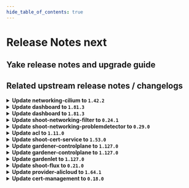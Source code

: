 ```yaml
---
hide_table_of_contents: true
---
```


# Release Notes next

## Yake release notes and upgrade guide

## Related upstream release notes / changelogs


<details>
<summary><b>Update networking-cilium to <code>1.42.2</code></b></summary>

# [github.com/gardener/gardener-extension-networking-cilium:v1.42.2]

## 🏃 Others
- `[OPERATOR]` Update cilium to v1.17.7 by @ScheererJ [[#626](https://github.com/gardener/gardener-extension-networking-cilium/pull/626)]


</details>

<details>
<summary><b>Update dashboard to <code>1.81.3</code></b></summary>

# [github.com/gardener/dashboard:1.81.3]

## 🐛 Bug Fixes
- `[USER]` Infrastructure dependency, resource depletion, and quota exceeded errors no longer appear as credential issues. by @gardener-github-actions[bot] [[#2591](https://github.com/gardener/dashboard/pull/2591)]
- `[USER]` Fixed an issue where worker disk performance settings (IOPS) weren’t saved after editing, ensuring your changes now persist. by @gardener-github-actions[bot] [[#2609](https://github.com/gardener/dashboard/pull/2609)]


</details>

<details>
<summary><b>Update dashboard to <code>1.81.3</code></b></summary>

# [github.com/gardener/dashboard:1.81.3]

## 🐛 Bug Fixes
- `[USER]` Infrastructure dependency, resource depletion, and quota exceeded errors no longer appear as credential issues. by @gardener-github-actions[bot] [[#2591](https://github.com/gardener/dashboard/pull/2591)]
- `[USER]` Fixed an issue where worker disk performance settings (IOPS) weren’t saved after editing, ensuring your changes now persist. by @gardener-github-actions[bot] [[#2609](https://github.com/gardener/dashboard/pull/2609)]


</details>

<details>
<summary><b>Update shoot-networking-filter to <code>0.24.1</code></b></summary>

# [github.com/gardener/gardener-extension-shoot-networking-filter:v0.24.1]

## 🏃 Others
- `[OPERATOR]` Fix priorityClassName for deployment on Garden runtime cluster. by @MartinWeindel [[#266](https://github.com/gardener/gardener-extension-shoot-networking-filter/pull/266)]


## Helm Charts
- runtime-networking-filter: `europe-docker.pkg.dev/gardener-project/releases/charts/gardener/extensions/runtime-networking-filter:v0.24.1`
- shoot-networking-filter-admission-application: `europe-docker.pkg.dev/gardener-project/releases/charts/gardener/extensions/shoot-networking-filter-admission-application:v0.24.1`
- shoot-networking-filter-admission-runtime: `europe-docker.pkg.dev/gardener-project/releases/charts/gardener/extensions/shoot-networking-filter-admission-runtime:v0.24.1`
- shoot-networking-filter: `europe-docker.pkg.dev/gardener-project/releases/charts/gardener/extensions/shoot-networking-filter:v0.24.1`
## Container (OCI) Images
- gardener-extension-shoot-networking-filter-admission: `europe-docker.pkg.dev/gardener-project/releases/gardener/extensions/shoot-networking-filter-admission:v0.24.1`
- gardener-extension-shoot-networking-filter: `europe-docker.pkg.dev/gardener-project/releases/gardener/extensions/shoot-networking-filter:v0.24.1`
- gardener-runtime-networking-filter: `europe-docker.pkg.dev/gardener-project/releases/gardener/extensions/runtime-networking-filter:v0.24.1`


</details>

<details>
<summary><b>Update shoot-networking-problemdetector to <code>0.29.0</code></b></summary>

# [github.com/gardener/gardener-extension-shoot-networking-problemdetector:v0.29.0]

## 🏃 Others
- `[OPERATOR]` An example `Extension` manifest for extension registration has been added. It can be found at [`example/extension.yaml`](https://github.com/gardener/gardener-extension-shoot-networking-problemdetector/blob/master/example/extension.yaml) by @timuthy [[#271](https://github.com/gardener/gardener-extension-shoot-networking-problemdetector/pull/271)]


## Helm Charts
- shoot-networking-problemdetector: `europe-docker.pkg.dev/gardener-project/releases/charts/gardener/extensions/shoot-networking-problemdetector:v0.29.0`
## Container (OCI) Images
- gardener-extension-shoot-networking-problemdetector: `europe-docker.pkg.dev/gardener-project/releases/gardener/extensions/shoot-networking-problemdetector:v0.29.0`


</details>

<details>
<summary><b>Update acl to <code>1.11.0</code></b></summary>

<!-- Release notes generated using configuration in .github/release.yaml at main -->

## What's Changed
### 🤖 Dependencies
* Update k8s packages to v0.32.7 (patch) by @renovate[bot] in https://github.com/stackitcloud/gardener-extension-acl/pull/155
* Update module github.com/spf13/pflag to v1.0.7 by @renovate[bot] in https://github.com/stackitcloud/gardener-extension-acl/pull/156
* Update dependency go to v1.24.6 by @renovate[bot] in https://github.com/stackitcloud/gardener-extension-acl/pull/153
* Update k8s packages to v0.32.8 (patch) by @renovate[bot] in https://github.com/stackitcloud/gardener-extension-acl/pull/160
* Update k8s.io/utils digest to 0af2bda by @renovate[bot] in https://github.com/stackitcloud/gardener-extension-acl/pull/162
* Update module github.com/onsi/gomega to v1.38.2 by @renovate[bot] in https://github.com/stackitcloud/gardener-extension-acl/pull/157
* Update actions/checkout action to v5 by @renovate[bot] in https://github.com/stackitcloud/gardener-extension-acl/pull/158
* Update dependency go to v1.25.0 by @renovate[bot] in https://github.com/stackitcloud/gardener-extension-acl/pull/159
* Update module github.com/spf13/cobra to v1.10.1 by @renovate[bot] in https://github.com/stackitcloud/gardener-extension-acl/pull/164
* Update module github.com/onsi/ginkgo/v2 to v2.25.2 by @renovate[bot] in https://github.com/stackitcloud/gardener-extension-acl/pull/165
* Update module github.com/spf13/pflag to v1.0.10 by @renovate[bot] in https://github.com/stackitcloud/gardener-extension-acl/pull/163
### ℹ️ Other Changes
* fix: add input validation to admission controller by @domdom82 in https://github.com/stackitcloud/gardener-extension-acl/pull/152


**Full Changelog**: https://github.com/stackitcloud/gardener-extension-acl/compare/v1.10.0...v1.11.0

</details>

<details>
<summary><b>Update shoot-cert-service to <code>1.53.0</code></b></summary>

# [github.com/gardener/gardener-extension-shoot-cert-service:v1.53.0]

## 🐛 Bug Fixes
- `[OPERATOR]` Deployment on runtime cluster: `cert-class` needs also to be set for source controllers. by @MartinWeindel [[#461](https://github.com/gardener/gardener-extension-shoot-cert-service/pull/461)]
- `[USER]` Control-plane certificate: Use `dnsNames` field instead of `commonName` for long domain names > 64 characters. by @MartinWeindel [[#445](https://github.com/gardener/gardener-extension-shoot-cert-service/pull/445)]

## 🏃 Others
- `[OPERATOR]` `shoot-cert-service` no longer supports Shoots with Кubernetes version <= 1.28. by @MartinWeindel [[#437](https://github.com/gardener/gardener-extension-shoot-cert-service/pull/437)]
- `[OPERATOR]` export testresults as inlined ocm-resource by @heldkat [[#438](https://github.com/gardener/gardener-extension-shoot-cert-service/pull/438)]


## Helm Charts
- shoot-cert-service: `europe-docker.pkg.dev/gardener-project/releases/charts/gardener/extensions/shoot-cert-service:v1.53.0`
## Container (OCI) Images
- gardener-extension-shoot-cert-service: `europe-docker.pkg.dev/gardener-project/releases/gardener/extensions/shoot-cert-service:v1.53.0`


</details>

<details>
<summary><b>Update gardener-controlplane to <code>1.127.0</code></b></summary>

# [github.com/gardener/gardener:v1.127.0]

## ⚠️ Breaking Changes
- `[OPERATOR]` The `ProjectValidator` admission plugin is now renamed to `ProjectMutator`. If you have references to the old name of the admission plugin, make sure to adapt them before upgrading to this version of Gardener. by @georgibaltiev [[#12818](https://github.com/gardener/gardener/pull/12818)]
- `[OPERATOR]` ⚠️ Gardener does no longer support garden, seed, or shoot clusters with Kubernetes versions <= `1.28`. Make sure to upgrade all existing clusters before upgrading to this Gardener version. by @seshachalam-yv [[#12486](https://github.com/gardener/gardener/pull/12486)]
- `[USER]` It is not allowed anymore to specify a comma ",", as well as duplicate values, within the entries of the`Shoot.spec.kubernetes.kubeAPIServer.apiAudiences[]`. Please update your `Shoot`s accordingly. by @tobschli [[#12788](https://github.com/gardener/gardener/pull/12788)]
- `[DEVELOPER]` The `Priority` field for the `MachineDeployment` API is now required instead of optional. Provider extensions need to make sure that the `MachineDeployment`s they generate specify this field. by @tobschli [[#12742](https://github.com/gardener/gardener/pull/12742)]
- `[OPERATOR]` The `CredentialsRotationWithoutWorkersRollout` feature gate has been promoted to GA and is enabled unconditionally. by @rfranzke [[#12857](https://github.com/gardener/gardener/pull/12857)]
- `[OPERATOR]` The GA-ed and unconditionally enabled `NewVPN` feature gates is removed. If you have references to this feature gate, clean them up before upgrading to this version of Gardener. by @ialidzhikov [[#12807](https://github.com/gardener/gardener/pull/12807)]
- `[OPERATOR]` A Project resource's `.spec.namespace` field is now validated in the storage layer. It was previously validated in the `ProjectValidator` admission plugin due to backwards-compatibility reasons. With this change, gardener-apiserver unconditionally accepts only `garden` and values with prefix `garden-` as valid Project namespaces. by @georgibaltiev [[#12784](https://github.com/gardener/gardener/pull/12784)]
- `[USER]` gardener-apiserver no longer serves the `/openapi/v2` endpoint. kubectl < 1.27 relies on this endpoint. Make sure to use kubectl 1.27+ against this version of gardener-apiserver. by @seshachalam-yv [[#12486](https://github.com/gardener/gardener/pull/12486)]
- `[USER]` The `spec.seedSelector` field in the `Shoot` API is now validated for invalid label values. by @shafeeqes [[#12708](https://github.com/gardener/gardener/pull/12708)]
- `[OPERATOR]` The following fields of resources in the `core.gardener.cloud` group are now validated for invalid label values:  
  - `spec.seedSelector` in the `CloudProfile` API  
  - `spec.deployment.seedSelector` in the `ControllerRegistration` API  
  - `scheduling.seedSelector` in the `ExposureClass` API  
    
  The following fields of resources in the `operator.gardener.cloud` group are now validated for invalid label values:  
  - `spec.virtualCluster.gardener.gardenerControllerManager.defaultProjectQuotas.projectSelector` in the `Garden` API  
    
  The following fields of resources in the `controllermanager.config.gardener.cloud` group are now validated for invalid label values:  
  - `controllers.project.quotas[].projectSelector`  
    
  The following fields of resources in the `seedmanagement.gardener.cloud` group are now validated for invalid label values:  
  - `spec.selector` in the `ManagedSeedSet` API  
    
  The following fields of resources in the `settings.gardener.cloud` group are now validated for invalid label values:  
  - `spec.projectSelector` in the `ClusterOpenIDConnectPreset` API by @shafeeqes [[#12708](https://github.com/gardener/gardener/pull/12708)]

## 📰 Noteworthy
- `[USER]` `shoot.spec.secretBindingName` field is deprecated in favour of `shoot.spec.credentialsBindingName` and will be removed after Kubernetes support for version 1.34 is dropped. Please see https://gardener.cloud/docs/gardener/shoot-operations/secretbinding-to-credentialsbinding-migration. If users do not perform the migration on their own, the migration will be forced and newly created `CredentialsBinding`s will be labeled with `credentialsbinding.gardener.cloud/status=force-migrated`. by @dimityrmirchev [[#12804](https://github.com/gardener/gardener/pull/12804)]
- `[USER]` It is now forbidden to specify configuration for admission plugins that are not configurable (via `Shoot.spec.kubernetes.kubeAPIServer.admissionPlugins[].config`) by @tobschli [[#12768](https://github.com/gardener/gardener/pull/12768)]
- `[OPERATOR]` When `gardenlet` starts up, it now checks the version skew with the `gardener-apiserver` (click [here](https://gardener.cloud/docs/gardener/deployment/version_skew_policy/#gardenlet) for the policy document). by @rfranzke [[#12863](https://github.com/gardener/gardener/pull/12863)]
- `[OPERATOR]` On startup `gardenlet`s will configure `.spec.dns.internal` settings for its respective `Seed`. Operators should adapt their `Seed` manifests to explicitly configure internal DNS as `.spec.dns.internal` will become a mandatory configuration after release v1.129.0. by @dimityrmirchev [[#12663](https://github.com/gardener/gardener/pull/12663)]
- `[USER]` `SecretBinding` API is deprecated in favour of `CredentialsBinding` and will be removed after Kubernetes support for version 1.34 is dropped. Please see https://gardener.cloud/docs/gardener/shoot-operations/secretbinding-to-credentialsbinding-migration. by @dimityrmirchev [[#12804](https://github.com/gardener/gardener/pull/12804)]

## ✨ New Features
- `[OPERATOR]` Enabling feature gate `OpenTelemetryCollector` will now route logs through the collector in the `Shoot` control-plane before reaching `Vali`. by @rrhubenov [[#12568](https://github.com/gardener/gardener/pull/12568)]
- `[OPERATOR]` The `Seed` spec was extended to allow explicit configuration for internal DNS settings. Operators can configure these by setting `.spec.dns.internal`. The implicit configuration that involved selecting a DNS secret from the Garden cluster based on labels will be eventually removed. Operators should adapt their `Seed` manifests to explicitly configure internal DNS. by @dimityrmirchev [[#12663](https://github.com/gardener/gardener/pull/12663)]

## 🐛 Bug Fixes
- `[DEVELOPER]` Ambiguous `go.mod` dependencies were removed when calling `make import-tools-bin`. by @timuthy [[#12810](https://github.com/gardener/gardener/pull/12810)]
- `[OPERATOR]` A misconfiguration has been fixed which was preventing `gardener-admission-controller` from being called for `ConfigMap` creations of `gardenlet`. by @rfranzke [[#12858](https://github.com/gardener/gardener/pull/12858)]
- `[OPERATOR]` Flip the status of a set `EmergencyStopShootReconciliations` `Seed` condition from `False` to `True`. by @LucaBernstein [[#12823](https://github.com/gardener/gardener/pull/12823)]
- `[OPERATOR]` Fix shoot creation failure for shoots with kubernetes version >=1.32 and openidconnect preset present by @p53 [[#12743](https://github.com/gardener/gardener/pull/12743)]

## 🏃 Others
- `[OPERATOR]` `GOMAXPROCS` for the `gardener-controller-manager` is set by the Go runtime instead of the external `go.uber.org/automaxprocs/maxprocs` library. by @timuthy [[#12801](https://github.com/gardener/gardener/pull/12801)]
- `[DEPENDENCY]` The following dependencies have been updated:  
  - `quay.io/kiwigrid/k8s-sidecar` from `1.30.9` to `1.30.10`. by @gardener-ci-robot [[#12827](https://github.com/gardener/gardener/pull/12827)]
- `[DEPENDENCY]` We now use `envoyproxy/envoy:distroless-v1.35.0` instead of the deprecated repository `envoyproxy/envoy-distroless:v1.35.0` by @oliver-goetz [[#12868](https://github.com/gardener/gardener/pull/12868)]
- `[DEPENDENCY]` The following dependencies have been updated:  
  - `gardener/alpine-iptables` from `3.21.3` to `3.22.1`. [Release Notes](https://redirect.github.com/gardener/alpine-iptables/releases/tag/3.22.1) by @gardener-ci-robot [[#12792](https://github.com/gardener/gardener/pull/12792)]
- `[DEPENDENCY]` The following dependencies have been updated:  
  - `registry.k8s.io/dns/k8s-dns-node-cache` from `1.26.4` to `1.26.5`. by @gardener-ci-robot [[#12806](https://github.com/gardener/gardener/pull/12806)]
- `[DEVELOPER]` The optimistic defaulting of priorities for `MachineDeployment`s was removed. This needs to be done by the provider extension now. by @tobschli [[#12742](https://github.com/gardener/gardener/pull/12742)]
- `[DEPENDENCY]` The following dependencies have been updated:  
  - `gardener/machine-controller-manager` from `v0.59.2` to `v0.60.0`. [Release Notes](https://redirect.github.com/gardener/machine-controller-manager/releases/tag/v0.60.0)  
  - `github.com/gardener/machine-controller-manager` from `v0.59.2` to `v0.60.0`. by @gardener-ci-robot [[#12842](https://github.com/gardener/gardener/pull/12842)]
- `[DEPENDENCY]` The following dependencies have been updated:  
  - `gardener/dashboard` from `1.81.2` to `1.81.3`. [Release Notes](https://redirect.github.com/gardener/dashboard/releases/tag/1.81.3) by @gardener-ci-robot [[#12833](https://github.com/gardener/gardener/pull/12833)]
- `[DEPENDENCY]` The following dependencies have been updated:  
  - `registry.k8s.io/autoscaling/vpa-admission-controller` from `1.4.1` to `1.4.2`.   
  - `registry.k8s.io/autoscaling/vpa-recommender` from `1.4.1` to `1.4.2`.   
  - `registry.k8s.io/autoscaling/vpa-updater` from `1.4.1` to `1.4.2`. by @gardener-ci-robot [[#12813](https://github.com/gardener/gardener/pull/12813)]
- `[DEPENDENCY]` The following dependencies have been updated:  
  - `credativ/vali` from `v2.2.25` to `v2.2.26`. [Release Notes](https://redirect.github.com/credativ/vali/releases/tag/v2.2.26) by @gardener-ci-robot [[#12840](https://github.com/gardener/gardener/pull/12840)]
- `[OPERATOR]` Add validation for the name of worker's root volumes. by @kon-angelo [[#12820](https://github.com/gardener/gardener/pull/12820)]
- `[OPERATOR]` The `gardener/autoscaler` image has been updated to `v1.33.0`. [Release Notes](https://github.com/gardener/autoscaler/releases/tag/v1.33.0) by @aaronfern [[#12800](https://github.com/gardener/gardener/pull/12800)]
- `[DEPENDENCY]` The following dependencies have been updated:  
  - `credativ/plutono` from `v7.5.40` to `v7.5.41`. [Release Notes](https://redirect.github.com/credativ/plutono/releases/tag/v7.5.41) by @gardener-ci-robot [[#12841](https://github.com/gardener/gardener/pull/12841)]
- `[DEPENDENCY]` The following dependencies have been updated:  
  - `registry.k8s.io/ingress-nginx/controller-chroot` from `v1.13.1` to `v1.13.2`. by @gardener-ci-robot [[#12848](https://github.com/gardener/gardener/pull/12848)]
- `[OPERATOR]` Improved dual-stack migration by ensuring CoreDNS pods are restarted before configuring the kube-dns service as dual-stack, preventing IPv6 DNS query failures during migration. by @axel7born [[#12816](https://github.com/gardener/gardener/pull/12816)]
- `[OPERATOR]` gardener-apiserver: The `FinalizerRemoval` admission plugin's type is now changed from mutating to validating. by @georgibaltiev [[#12786](https://github.com/gardener/gardener/pull/12786)]
- `[DEPENDENCY]` The following dependencies have been updated:  
  - `registry.k8s.io/kube-state-metrics/kube-state-metrics` from `v2.16.0` to `v2.17.0`. by @gardener-ci-robot [[#12865](https://github.com/gardener/gardener/pull/12865)]


## Helm Charts
- controlplane: `europe-docker.pkg.dev/gardener-project/releases/charts/gardener/controlplane:v1.127.0`
- gardenlet: `europe-docker.pkg.dev/gardener-project/releases/charts/gardener/gardenlet:v1.127.0`
- operator: `europe-docker.pkg.dev/gardener-project/releases/charts/gardener/operator:v1.127.0`
- resource-manager: `europe-docker.pkg.dev/gardener-project/releases/charts/gardener/resource-manager:v1.127.0`
## Container (OCI) Images
- admission-controller: `europe-docker.pkg.dev/gardener-project/releases/gardener/admission-controller:v1.127.0`
- apiserver: `europe-docker.pkg.dev/gardener-project/releases/gardener/apiserver:v1.127.0`
- controller-manager: `europe-docker.pkg.dev/gardener-project/releases/gardener/controller-manager:v1.127.0`
- gardenlet: `europe-docker.pkg.dev/gardener-project/releases/gardener/gardenlet:v1.127.0`
- node-agent: `europe-docker.pkg.dev/gardener-project/releases/gardener/node-agent:v1.127.0`
- operator: `europe-docker.pkg.dev/gardener-project/releases/gardener/operator:v1.127.0`
- resource-manager: `europe-docker.pkg.dev/gardener-project/releases/gardener/resource-manager:v1.127.0`
- scheduler: `europe-docker.pkg.dev/gardener-project/releases/gardener/scheduler:v1.127.0`


</details>

<details>
<summary><b>Update gardener-controlplane to <code>1.127.0</code></b></summary>

# [github.com/gardener/gardener:v1.127.0]

## ⚠️ Breaking Changes
- `[OPERATOR]` The `ProjectValidator` admission plugin is now renamed to `ProjectMutator`. If you have references to the old name of the admission plugin, make sure to adapt them before upgrading to this version of Gardener. by @georgibaltiev [[#12818](https://github.com/gardener/gardener/pull/12818)]
- `[OPERATOR]` ⚠️ Gardener does no longer support garden, seed, or shoot clusters with Kubernetes versions <= `1.28`. Make sure to upgrade all existing clusters before upgrading to this Gardener version. by @seshachalam-yv [[#12486](https://github.com/gardener/gardener/pull/12486)]
- `[USER]` It is not allowed anymore to specify a comma ",", as well as duplicate values, within the entries of the`Shoot.spec.kubernetes.kubeAPIServer.apiAudiences[]`. Please update your `Shoot`s accordingly. by @tobschli [[#12788](https://github.com/gardener/gardener/pull/12788)]
- `[DEVELOPER]` The `Priority` field for the `MachineDeployment` API is now required instead of optional. Provider extensions need to make sure that the `MachineDeployment`s they generate specify this field. by @tobschli [[#12742](https://github.com/gardener/gardener/pull/12742)]
- `[OPERATOR]` The `CredentialsRotationWithoutWorkersRollout` feature gate has been promoted to GA and is enabled unconditionally. by @rfranzke [[#12857](https://github.com/gardener/gardener/pull/12857)]
- `[OPERATOR]` The GA-ed and unconditionally enabled `NewVPN` feature gates is removed. If you have references to this feature gate, clean them up before upgrading to this version of Gardener. by @ialidzhikov [[#12807](https://github.com/gardener/gardener/pull/12807)]
- `[OPERATOR]` A Project resource's `.spec.namespace` field is now validated in the storage layer. It was previously validated in the `ProjectValidator` admission plugin due to backwards-compatibility reasons. With this change, gardener-apiserver unconditionally accepts only `garden` and values with prefix `garden-` as valid Project namespaces. by @georgibaltiev [[#12784](https://github.com/gardener/gardener/pull/12784)]
- `[USER]` gardener-apiserver no longer serves the `/openapi/v2` endpoint. kubectl < 1.27 relies on this endpoint. Make sure to use kubectl 1.27+ against this version of gardener-apiserver. by @seshachalam-yv [[#12486](https://github.com/gardener/gardener/pull/12486)]
- `[USER]` The `spec.seedSelector` field in the `Shoot` API is now validated for invalid label values. by @shafeeqes [[#12708](https://github.com/gardener/gardener/pull/12708)]
- `[OPERATOR]` The following fields of resources in the `core.gardener.cloud` group are now validated for invalid label values:  
  - `spec.seedSelector` in the `CloudProfile` API  
  - `spec.deployment.seedSelector` in the `ControllerRegistration` API  
  - `scheduling.seedSelector` in the `ExposureClass` API  
    
  The following fields of resources in the `operator.gardener.cloud` group are now validated for invalid label values:  
  - `spec.virtualCluster.gardener.gardenerControllerManager.defaultProjectQuotas.projectSelector` in the `Garden` API  
    
  The following fields of resources in the `controllermanager.config.gardener.cloud` group are now validated for invalid label values:  
  - `controllers.project.quotas[].projectSelector`  
    
  The following fields of resources in the `seedmanagement.gardener.cloud` group are now validated for invalid label values:  
  - `spec.selector` in the `ManagedSeedSet` API  
    
  The following fields of resources in the `settings.gardener.cloud` group are now validated for invalid label values:  
  - `spec.projectSelector` in the `ClusterOpenIDConnectPreset` API by @shafeeqes [[#12708](https://github.com/gardener/gardener/pull/12708)]

## 📰 Noteworthy
- `[USER]` `shoot.spec.secretBindingName` field is deprecated in favour of `shoot.spec.credentialsBindingName` and will be removed after Kubernetes support for version 1.34 is dropped. Please see https://gardener.cloud/docs/gardener/shoot-operations/secretbinding-to-credentialsbinding-migration. If users do not perform the migration on their own, the migration will be forced and newly created `CredentialsBinding`s will be labeled with `credentialsbinding.gardener.cloud/status=force-migrated`. by @dimityrmirchev [[#12804](https://github.com/gardener/gardener/pull/12804)]
- `[USER]` It is now forbidden to specify configuration for admission plugins that are not configurable (via `Shoot.spec.kubernetes.kubeAPIServer.admissionPlugins[].config`) by @tobschli [[#12768](https://github.com/gardener/gardener/pull/12768)]
- `[OPERATOR]` When `gardenlet` starts up, it now checks the version skew with the `gardener-apiserver` (click [here](https://gardener.cloud/docs/gardener/deployment/version_skew_policy/#gardenlet) for the policy document). by @rfranzke [[#12863](https://github.com/gardener/gardener/pull/12863)]
- `[OPERATOR]` On startup `gardenlet`s will configure `.spec.dns.internal` settings for its respective `Seed`. Operators should adapt their `Seed` manifests to explicitly configure internal DNS as `.spec.dns.internal` will become a mandatory configuration after release v1.129.0. by @dimityrmirchev [[#12663](https://github.com/gardener/gardener/pull/12663)]
- `[USER]` `SecretBinding` API is deprecated in favour of `CredentialsBinding` and will be removed after Kubernetes support for version 1.34 is dropped. Please see https://gardener.cloud/docs/gardener/shoot-operations/secretbinding-to-credentialsbinding-migration. by @dimityrmirchev [[#12804](https://github.com/gardener/gardener/pull/12804)]

## ✨ New Features
- `[OPERATOR]` Enabling feature gate `OpenTelemetryCollector` will now route logs through the collector in the `Shoot` control-plane before reaching `Vali`. by @rrhubenov [[#12568](https://github.com/gardener/gardener/pull/12568)]
- `[OPERATOR]` The `Seed` spec was extended to allow explicit configuration for internal DNS settings. Operators can configure these by setting `.spec.dns.internal`. The implicit configuration that involved selecting a DNS secret from the Garden cluster based on labels will be eventually removed. Operators should adapt their `Seed` manifests to explicitly configure internal DNS. by @dimityrmirchev [[#12663](https://github.com/gardener/gardener/pull/12663)]

## 🐛 Bug Fixes
- `[DEVELOPER]` Ambiguous `go.mod` dependencies were removed when calling `make import-tools-bin`. by @timuthy [[#12810](https://github.com/gardener/gardener/pull/12810)]
- `[OPERATOR]` A misconfiguration has been fixed which was preventing `gardener-admission-controller` from being called for `ConfigMap` creations of `gardenlet`. by @rfranzke [[#12858](https://github.com/gardener/gardener/pull/12858)]
- `[OPERATOR]` Flip the status of a set `EmergencyStopShootReconciliations` `Seed` condition from `False` to `True`. by @LucaBernstein [[#12823](https://github.com/gardener/gardener/pull/12823)]
- `[OPERATOR]` Fix shoot creation failure for shoots with kubernetes version >=1.32 and openidconnect preset present by @p53 [[#12743](https://github.com/gardener/gardener/pull/12743)]

## 🏃 Others
- `[OPERATOR]` `GOMAXPROCS` for the `gardener-controller-manager` is set by the Go runtime instead of the external `go.uber.org/automaxprocs/maxprocs` library. by @timuthy [[#12801](https://github.com/gardener/gardener/pull/12801)]
- `[DEPENDENCY]` The following dependencies have been updated:  
  - `quay.io/kiwigrid/k8s-sidecar` from `1.30.9` to `1.30.10`. by @gardener-ci-robot [[#12827](https://github.com/gardener/gardener/pull/12827)]
- `[DEPENDENCY]` We now use `envoyproxy/envoy:distroless-v1.35.0` instead of the deprecated repository `envoyproxy/envoy-distroless:v1.35.0` by @oliver-goetz [[#12868](https://github.com/gardener/gardener/pull/12868)]
- `[DEPENDENCY]` The following dependencies have been updated:  
  - `gardener/alpine-iptables` from `3.21.3` to `3.22.1`. [Release Notes](https://redirect.github.com/gardener/alpine-iptables/releases/tag/3.22.1) by @gardener-ci-robot [[#12792](https://github.com/gardener/gardener/pull/12792)]
- `[DEPENDENCY]` The following dependencies have been updated:  
  - `registry.k8s.io/dns/k8s-dns-node-cache` from `1.26.4` to `1.26.5`. by @gardener-ci-robot [[#12806](https://github.com/gardener/gardener/pull/12806)]
- `[DEVELOPER]` The optimistic defaulting of priorities for `MachineDeployment`s was removed. This needs to be done by the provider extension now. by @tobschli [[#12742](https://github.com/gardener/gardener/pull/12742)]
- `[DEPENDENCY]` The following dependencies have been updated:  
  - `gardener/machine-controller-manager` from `v0.59.2` to `v0.60.0`. [Release Notes](https://redirect.github.com/gardener/machine-controller-manager/releases/tag/v0.60.0)  
  - `github.com/gardener/machine-controller-manager` from `v0.59.2` to `v0.60.0`. by @gardener-ci-robot [[#12842](https://github.com/gardener/gardener/pull/12842)]
- `[DEPENDENCY]` The following dependencies have been updated:  
  - `gardener/dashboard` from `1.81.2` to `1.81.3`. [Release Notes](https://redirect.github.com/gardener/dashboard/releases/tag/1.81.3) by @gardener-ci-robot [[#12833](https://github.com/gardener/gardener/pull/12833)]
- `[DEPENDENCY]` The following dependencies have been updated:  
  - `registry.k8s.io/autoscaling/vpa-admission-controller` from `1.4.1` to `1.4.2`.   
  - `registry.k8s.io/autoscaling/vpa-recommender` from `1.4.1` to `1.4.2`.   
  - `registry.k8s.io/autoscaling/vpa-updater` from `1.4.1` to `1.4.2`. by @gardener-ci-robot [[#12813](https://github.com/gardener/gardener/pull/12813)]
- `[DEPENDENCY]` The following dependencies have been updated:  
  - `credativ/vali` from `v2.2.25` to `v2.2.26`. [Release Notes](https://redirect.github.com/credativ/vali/releases/tag/v2.2.26) by @gardener-ci-robot [[#12840](https://github.com/gardener/gardener/pull/12840)]
- `[OPERATOR]` Add validation for the name of worker's root volumes. by @kon-angelo [[#12820](https://github.com/gardener/gardener/pull/12820)]
- `[OPERATOR]` The `gardener/autoscaler` image has been updated to `v1.33.0`. [Release Notes](https://github.com/gardener/autoscaler/releases/tag/v1.33.0) by @aaronfern [[#12800](https://github.com/gardener/gardener/pull/12800)]
- `[DEPENDENCY]` The following dependencies have been updated:  
  - `credativ/plutono` from `v7.5.40` to `v7.5.41`. [Release Notes](https://redirect.github.com/credativ/plutono/releases/tag/v7.5.41) by @gardener-ci-robot [[#12841](https://github.com/gardener/gardener/pull/12841)]
- `[DEPENDENCY]` The following dependencies have been updated:  
  - `registry.k8s.io/ingress-nginx/controller-chroot` from `v1.13.1` to `v1.13.2`. by @gardener-ci-robot [[#12848](https://github.com/gardener/gardener/pull/12848)]
- `[OPERATOR]` Improved dual-stack migration by ensuring CoreDNS pods are restarted before configuring the kube-dns service as dual-stack, preventing IPv6 DNS query failures during migration. by @axel7born [[#12816](https://github.com/gardener/gardener/pull/12816)]
- `[OPERATOR]` gardener-apiserver: The `FinalizerRemoval` admission plugin's type is now changed from mutating to validating. by @georgibaltiev [[#12786](https://github.com/gardener/gardener/pull/12786)]
- `[DEPENDENCY]` The following dependencies have been updated:  
  - `registry.k8s.io/kube-state-metrics/kube-state-metrics` from `v2.16.0` to `v2.17.0`. by @gardener-ci-robot [[#12865](https://github.com/gardener/gardener/pull/12865)]


## Helm Charts
- controlplane: `europe-docker.pkg.dev/gardener-project/releases/charts/gardener/controlplane:v1.127.0`
- gardenlet: `europe-docker.pkg.dev/gardener-project/releases/charts/gardener/gardenlet:v1.127.0`
- operator: `europe-docker.pkg.dev/gardener-project/releases/charts/gardener/operator:v1.127.0`
- resource-manager: `europe-docker.pkg.dev/gardener-project/releases/charts/gardener/resource-manager:v1.127.0`
## Container (OCI) Images
- admission-controller: `europe-docker.pkg.dev/gardener-project/releases/gardener/admission-controller:v1.127.0`
- apiserver: `europe-docker.pkg.dev/gardener-project/releases/gardener/apiserver:v1.127.0`
- controller-manager: `europe-docker.pkg.dev/gardener-project/releases/gardener/controller-manager:v1.127.0`
- gardenlet: `europe-docker.pkg.dev/gardener-project/releases/gardener/gardenlet:v1.127.0`
- node-agent: `europe-docker.pkg.dev/gardener-project/releases/gardener/node-agent:v1.127.0`
- operator: `europe-docker.pkg.dev/gardener-project/releases/gardener/operator:v1.127.0`
- resource-manager: `europe-docker.pkg.dev/gardener-project/releases/gardener/resource-manager:v1.127.0`
- scheduler: `europe-docker.pkg.dev/gardener-project/releases/gardener/scheduler:v1.127.0`


</details>

<details>
<summary><b>Update gardenlet to <code>1.127.0</code></b></summary>

# [github.com/gardener/gardener:v1.127.0]

## ⚠️ Breaking Changes
- `[OPERATOR]` The `ProjectValidator` admission plugin is now renamed to `ProjectMutator`. If you have references to the old name of the admission plugin, make sure to adapt them before upgrading to this version of Gardener. by @georgibaltiev [[#12818](https://github.com/gardener/gardener/pull/12818)]
- `[OPERATOR]` ⚠️ Gardener does no longer support garden, seed, or shoot clusters with Kubernetes versions <= `1.28`. Make sure to upgrade all existing clusters before upgrading to this Gardener version. by @seshachalam-yv [[#12486](https://github.com/gardener/gardener/pull/12486)]
- `[USER]` It is not allowed anymore to specify a comma ",", as well as duplicate values, within the entries of the`Shoot.spec.kubernetes.kubeAPIServer.apiAudiences[]`. Please update your `Shoot`s accordingly. by @tobschli [[#12788](https://github.com/gardener/gardener/pull/12788)]
- `[DEVELOPER]` The `Priority` field for the `MachineDeployment` API is now required instead of optional. Provider extensions need to make sure that the `MachineDeployment`s they generate specify this field. by @tobschli [[#12742](https://github.com/gardener/gardener/pull/12742)]
- `[OPERATOR]` The `CredentialsRotationWithoutWorkersRollout` feature gate has been promoted to GA and is enabled unconditionally. by @rfranzke [[#12857](https://github.com/gardener/gardener/pull/12857)]
- `[OPERATOR]` The GA-ed and unconditionally enabled `NewVPN` feature gates is removed. If you have references to this feature gate, clean them up before upgrading to this version of Gardener. by @ialidzhikov [[#12807](https://github.com/gardener/gardener/pull/12807)]
- `[OPERATOR]` A Project resource's `.spec.namespace` field is now validated in the storage layer. It was previously validated in the `ProjectValidator` admission plugin due to backwards-compatibility reasons. With this change, gardener-apiserver unconditionally accepts only `garden` and values with prefix `garden-` as valid Project namespaces. by @georgibaltiev [[#12784](https://github.com/gardener/gardener/pull/12784)]
- `[USER]` gardener-apiserver no longer serves the `/openapi/v2` endpoint. kubectl < 1.27 relies on this endpoint. Make sure to use kubectl 1.27+ against this version of gardener-apiserver. by @seshachalam-yv [[#12486](https://github.com/gardener/gardener/pull/12486)]
- `[USER]` The `spec.seedSelector` field in the `Shoot` API is now validated for invalid label values. by @shafeeqes [[#12708](https://github.com/gardener/gardener/pull/12708)]
- `[OPERATOR]` The following fields of resources in the `core.gardener.cloud` group are now validated for invalid label values:  
  - `spec.seedSelector` in the `CloudProfile` API  
  - `spec.deployment.seedSelector` in the `ControllerRegistration` API  
  - `scheduling.seedSelector` in the `ExposureClass` API  
    
  The following fields of resources in the `operator.gardener.cloud` group are now validated for invalid label values:  
  - `spec.virtualCluster.gardener.gardenerControllerManager.defaultProjectQuotas.projectSelector` in the `Garden` API  
    
  The following fields of resources in the `controllermanager.config.gardener.cloud` group are now validated for invalid label values:  
  - `controllers.project.quotas[].projectSelector`  
    
  The following fields of resources in the `seedmanagement.gardener.cloud` group are now validated for invalid label values:  
  - `spec.selector` in the `ManagedSeedSet` API  
    
  The following fields of resources in the `settings.gardener.cloud` group are now validated for invalid label values:  
  - `spec.projectSelector` in the `ClusterOpenIDConnectPreset` API by @shafeeqes [[#12708](https://github.com/gardener/gardener/pull/12708)]

## 📰 Noteworthy
- `[USER]` `shoot.spec.secretBindingName` field is deprecated in favour of `shoot.spec.credentialsBindingName` and will be removed after Kubernetes support for version 1.34 is dropped. Please see https://gardener.cloud/docs/gardener/shoot-operations/secretbinding-to-credentialsbinding-migration. If users do not perform the migration on their own, the migration will be forced and newly created `CredentialsBinding`s will be labeled with `credentialsbinding.gardener.cloud/status=force-migrated`. by @dimityrmirchev [[#12804](https://github.com/gardener/gardener/pull/12804)]
- `[USER]` It is now forbidden to specify configuration for admission plugins that are not configurable (via `Shoot.spec.kubernetes.kubeAPIServer.admissionPlugins[].config`) by @tobschli [[#12768](https://github.com/gardener/gardener/pull/12768)]
- `[OPERATOR]` When `gardenlet` starts up, it now checks the version skew with the `gardener-apiserver` (click [here](https://gardener.cloud/docs/gardener/deployment/version_skew_policy/#gardenlet) for the policy document). by @rfranzke [[#12863](https://github.com/gardener/gardener/pull/12863)]
- `[OPERATOR]` On startup `gardenlet`s will configure `.spec.dns.internal` settings for its respective `Seed`. Operators should adapt their `Seed` manifests to explicitly configure internal DNS as `.spec.dns.internal` will become a mandatory configuration after release v1.129.0. by @dimityrmirchev [[#12663](https://github.com/gardener/gardener/pull/12663)]
- `[USER]` `SecretBinding` API is deprecated in favour of `CredentialsBinding` and will be removed after Kubernetes support for version 1.34 is dropped. Please see https://gardener.cloud/docs/gardener/shoot-operations/secretbinding-to-credentialsbinding-migration. by @dimityrmirchev [[#12804](https://github.com/gardener/gardener/pull/12804)]

## ✨ New Features
- `[OPERATOR]` Enabling feature gate `OpenTelemetryCollector` will now route logs through the collector in the `Shoot` control-plane before reaching `Vali`. by @rrhubenov [[#12568](https://github.com/gardener/gardener/pull/12568)]
- `[OPERATOR]` The `Seed` spec was extended to allow explicit configuration for internal DNS settings. Operators can configure these by setting `.spec.dns.internal`. The implicit configuration that involved selecting a DNS secret from the Garden cluster based on labels will be eventually removed. Operators should adapt their `Seed` manifests to explicitly configure internal DNS. by @dimityrmirchev [[#12663](https://github.com/gardener/gardener/pull/12663)]

## 🐛 Bug Fixes
- `[DEVELOPER]` Ambiguous `go.mod` dependencies were removed when calling `make import-tools-bin`. by @timuthy [[#12810](https://github.com/gardener/gardener/pull/12810)]
- `[OPERATOR]` A misconfiguration has been fixed which was preventing `gardener-admission-controller` from being called for `ConfigMap` creations of `gardenlet`. by @rfranzke [[#12858](https://github.com/gardener/gardener/pull/12858)]
- `[OPERATOR]` Flip the status of a set `EmergencyStopShootReconciliations` `Seed` condition from `False` to `True`. by @LucaBernstein [[#12823](https://github.com/gardener/gardener/pull/12823)]
- `[OPERATOR]` Fix shoot creation failure for shoots with kubernetes version >=1.32 and openidconnect preset present by @p53 [[#12743](https://github.com/gardener/gardener/pull/12743)]

## 🏃 Others
- `[OPERATOR]` `GOMAXPROCS` for the `gardener-controller-manager` is set by the Go runtime instead of the external `go.uber.org/automaxprocs/maxprocs` library. by @timuthy [[#12801](https://github.com/gardener/gardener/pull/12801)]
- `[DEPENDENCY]` The following dependencies have been updated:  
  - `quay.io/kiwigrid/k8s-sidecar` from `1.30.9` to `1.30.10`. by @gardener-ci-robot [[#12827](https://github.com/gardener/gardener/pull/12827)]
- `[DEPENDENCY]` We now use `envoyproxy/envoy:distroless-v1.35.0` instead of the deprecated repository `envoyproxy/envoy-distroless:v1.35.0` by @oliver-goetz [[#12868](https://github.com/gardener/gardener/pull/12868)]
- `[DEPENDENCY]` The following dependencies have been updated:  
  - `gardener/alpine-iptables` from `3.21.3` to `3.22.1`. [Release Notes](https://redirect.github.com/gardener/alpine-iptables/releases/tag/3.22.1) by @gardener-ci-robot [[#12792](https://github.com/gardener/gardener/pull/12792)]
- `[DEPENDENCY]` The following dependencies have been updated:  
  - `registry.k8s.io/dns/k8s-dns-node-cache` from `1.26.4` to `1.26.5`. by @gardener-ci-robot [[#12806](https://github.com/gardener/gardener/pull/12806)]
- `[DEVELOPER]` The optimistic defaulting of priorities for `MachineDeployment`s was removed. This needs to be done by the provider extension now. by @tobschli [[#12742](https://github.com/gardener/gardener/pull/12742)]
- `[DEPENDENCY]` The following dependencies have been updated:  
  - `gardener/machine-controller-manager` from `v0.59.2` to `v0.60.0`. [Release Notes](https://redirect.github.com/gardener/machine-controller-manager/releases/tag/v0.60.0)  
  - `github.com/gardener/machine-controller-manager` from `v0.59.2` to `v0.60.0`. by @gardener-ci-robot [[#12842](https://github.com/gardener/gardener/pull/12842)]
- `[DEPENDENCY]` The following dependencies have been updated:  
  - `gardener/dashboard` from `1.81.2` to `1.81.3`. [Release Notes](https://redirect.github.com/gardener/dashboard/releases/tag/1.81.3) by @gardener-ci-robot [[#12833](https://github.com/gardener/gardener/pull/12833)]
- `[DEPENDENCY]` The following dependencies have been updated:  
  - `registry.k8s.io/autoscaling/vpa-admission-controller` from `1.4.1` to `1.4.2`.   
  - `registry.k8s.io/autoscaling/vpa-recommender` from `1.4.1` to `1.4.2`.   
  - `registry.k8s.io/autoscaling/vpa-updater` from `1.4.1` to `1.4.2`. by @gardener-ci-robot [[#12813](https://github.com/gardener/gardener/pull/12813)]
- `[DEPENDENCY]` The following dependencies have been updated:  
  - `credativ/vali` from `v2.2.25` to `v2.2.26`. [Release Notes](https://redirect.github.com/credativ/vali/releases/tag/v2.2.26) by @gardener-ci-robot [[#12840](https://github.com/gardener/gardener/pull/12840)]
- `[OPERATOR]` Add validation for the name of worker's root volumes. by @kon-angelo [[#12820](https://github.com/gardener/gardener/pull/12820)]
- `[OPERATOR]` The `gardener/autoscaler` image has been updated to `v1.33.0`. [Release Notes](https://github.com/gardener/autoscaler/releases/tag/v1.33.0) by @aaronfern [[#12800](https://github.com/gardener/gardener/pull/12800)]
- `[DEPENDENCY]` The following dependencies have been updated:  
  - `credativ/plutono` from `v7.5.40` to `v7.5.41`. [Release Notes](https://redirect.github.com/credativ/plutono/releases/tag/v7.5.41) by @gardener-ci-robot [[#12841](https://github.com/gardener/gardener/pull/12841)]
- `[DEPENDENCY]` The following dependencies have been updated:  
  - `registry.k8s.io/ingress-nginx/controller-chroot` from `v1.13.1` to `v1.13.2`. by @gardener-ci-robot [[#12848](https://github.com/gardener/gardener/pull/12848)]
- `[OPERATOR]` Improved dual-stack migration by ensuring CoreDNS pods are restarted before configuring the kube-dns service as dual-stack, preventing IPv6 DNS query failures during migration. by @axel7born [[#12816](https://github.com/gardener/gardener/pull/12816)]
- `[OPERATOR]` gardener-apiserver: The `FinalizerRemoval` admission plugin's type is now changed from mutating to validating. by @georgibaltiev [[#12786](https://github.com/gardener/gardener/pull/12786)]
- `[DEPENDENCY]` The following dependencies have been updated:  
  - `registry.k8s.io/kube-state-metrics/kube-state-metrics` from `v2.16.0` to `v2.17.0`. by @gardener-ci-robot [[#12865](https://github.com/gardener/gardener/pull/12865)]


## Helm Charts
- controlplane: `europe-docker.pkg.dev/gardener-project/releases/charts/gardener/controlplane:v1.127.0`
- gardenlet: `europe-docker.pkg.dev/gardener-project/releases/charts/gardener/gardenlet:v1.127.0`
- operator: `europe-docker.pkg.dev/gardener-project/releases/charts/gardener/operator:v1.127.0`
- resource-manager: `europe-docker.pkg.dev/gardener-project/releases/charts/gardener/resource-manager:v1.127.0`
## Container (OCI) Images
- admission-controller: `europe-docker.pkg.dev/gardener-project/releases/gardener/admission-controller:v1.127.0`
- apiserver: `europe-docker.pkg.dev/gardener-project/releases/gardener/apiserver:v1.127.0`
- controller-manager: `europe-docker.pkg.dev/gardener-project/releases/gardener/controller-manager:v1.127.0`
- gardenlet: `europe-docker.pkg.dev/gardener-project/releases/gardener/gardenlet:v1.127.0`
- node-agent: `europe-docker.pkg.dev/gardener-project/releases/gardener/node-agent:v1.127.0`
- operator: `europe-docker.pkg.dev/gardener-project/releases/gardener/operator:v1.127.0`
- resource-manager: `europe-docker.pkg.dev/gardener-project/releases/gardener/resource-manager:v1.127.0`
- scheduler: `europe-docker.pkg.dev/gardener-project/releases/gardener/scheduler:v1.127.0`


</details>

<details>
<summary><b>Update shoot-flux to <code>0.21.0</code></b></summary>

## What's Changed
* 🤖 Update fluxcd (patch) by @renovate[bot] in https://github.com/stackitcloud/gardener-extension-shoot-flux/pull/165
* Replace deprecated `Shoot.spec.cloudProfileName` by @timebertt in https://github.com/stackitcloud/gardener-extension-shoot-flux/pull/172
* 🤖 Update module github.com/onsi/gomega to v1.38.0 by @renovate[bot] in https://github.com/stackitcloud/gardener-extension-shoot-flux/pull/171
* 🤖 Update module github.com/onsi/ginkgo/v2 to v2.24.0 by @renovate[bot] in https://github.com/stackitcloud/gardener-extension-shoot-flux/pull/174
* Add sources to Chart.yaml by @maboehm in https://github.com/stackitcloud/gardener-extension-shoot-flux/pull/175
* 🤖 Update module github.com/gardener/gardener to v1.125.1 by @renovate[bot] in https://github.com/stackitcloud/gardener-extension-shoot-flux/pull/166
* 🤖 Update module github.com/gardener/gardener to v1.127.0 by @renovate[bot] in https://github.com/stackitcloud/gardener-extension-shoot-flux/pull/179
* Helm chart: add securityContext by @mstueer in https://github.com/stackitcloud/gardener-extension-shoot-flux/pull/185
* 🤖 Update actions/setup-go action to v6 by @renovate[bot] in https://github.com/stackitcloud/gardener-extension-shoot-flux/pull/184
* 🤖 Update actions/checkout action to v5 by @renovate[bot] in https://github.com/stackitcloud/gardener-extension-shoot-flux/pull/173
* 🤖 Update module github.com/onsi/ginkgo/v2 to v2.25.3 by @renovate[bot] in https://github.com/stackitcloud/gardener-extension-shoot-flux/pull/183

## New Contributors
* @mstueer made their first contribution in https://github.com/stackitcloud/gardener-extension-shoot-flux/pull/185

**Full Changelog**: https://github.com/stackitcloud/gardener-extension-shoot-flux/compare/v0.20.1...v0.21.0

</details>

<details>
<summary><b>Update provider-alicloud to <code>1.64.1</code></b></summary>

# [github.com/gardener/gardener-extension-provider-alicloud:v1.64.1]

## 🏃 Others
- `[OPERATOR]` Flow-base now supports zone CIDR named with worker ,  and enable migrate from worker to workers by @kevin-lacoo [[#835](https://github.com/gardener/gardener-extension-provider-alicloud/pull/835)]


## Helm Charts
- admission-alicloud-application: `europe-docker.pkg.dev/gardener-project/releases/charts/gardener/extensions/admission-alicloud-application:v1.64.1`
- admission-alicloud-runtime: `europe-docker.pkg.dev/gardener-project/releases/charts/gardener/extensions/admission-alicloud-runtime:v1.64.1`
- provider-alicloud: `europe-docker.pkg.dev/gardener-project/releases/charts/gardener/extensions/provider-alicloud:v1.64.1`
## Container (OCI) Images
- gardener-extension-admission-alicloud: `europe-docker.pkg.dev/gardener-project/releases/gardener/extensions/admission-alicloud:v1.64.1`
- gardener-extension-provider-alicloud: `europe-docker.pkg.dev/gardener-project/releases/gardener/extensions/provider-alicloud:v1.64.1`


</details>

<details>
<summary><b>Update cert-management to <code>0.18.0</code></b></summary>

# [github.com/gardener/cert-management:v0.18.0]

## ✨ New Features
- `[USER]` Introduced new `Certificate` fields: `.spec.renewBefore`, `.status.renewalDate`. The field `renewBefore` allows specifying whether a `Certificate` should be renewed sooner than the configured renewal window. by @marc1404 [[#569](https://github.com/gardener/cert-management/pull/569)]

## 🏃 Others
- `[USER]` Add validation of data fields for secrets of an ACME issuer secret (private key and external account binding secrets). by @MartinWeindel [[#554](https://github.com/gardener/cert-management/pull/554)]

## 📖 Documentation
- `[USER]` Add documentation how to use ACME with external account binding. by @MartinWeindel [[#539](https://github.com/gardener/cert-management/pull/539)]


## Helm Charts
- cert-controller-manager: `europe-docker.pkg.dev/gardener-project/releases/charts/cert-controller-manager:v0.18.0`
## Container (OCI) Images
- cert-management: `europe-docker.pkg.dev/gardener-project/releases/cert-controller-manager:v0.18.0`


</details>
